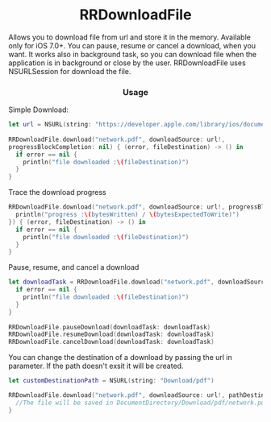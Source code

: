<h1 align="center">RRDownloadFile</h1>

Allows you to download file from url and store it in the memory. Available only for iOS 7.0+. You can pause, resume or cancel a download, when you want. It works also in background task, so you can download file when the application is in background or close by the user. RRDownloadFile uses NSURLSession for download the file.

<h3 align="center">Usage</h3>
Simple Download:

```swift
let url = NSURL(string: "https://developer.apple.com/library/ios/documentation/NetworkingInternetWeb/Conceptual/NetworkingOverview/NetworkingOverview.pdf")
        
RRDownloadFile.download("network.pdf", downloadSource: url!,
progressBlockCompletion: nil) { (error, fileDestination) -> () in
  if error == nil {
    println("file downloaded :\(fileDestination)")
  }
}
```

Trace the download progress

```swift
RRDownloadFile.download("network.pdf", downloadSource: url!, progressBlockCompletion: { (bytesWritten, bytesExpectedToWrite) -> () in
  println("progress :\(bytesWritten) / \(bytesExpectedToWrite)")
}) { (error, fileDestination) -> () in
  if error == nil {
    println("file downloaded :\(fileDestination)")
  }
}
```

Pause, resume, and cancel a download

```swift
let downloadTask = RRDownloadFile.download("network.pdf", downloadSource: url!, progressBlockCompletion: nil) { (error, fileDestination) -> () in
  if error == nil {
    println("file downloaded :\(fileDestination)")
  }
}
        
RRDownloadFile.pauseDownload(downloadTask: downloadTask)
RRDownloadFile.resumeDownload(downloadTask: downloadTask)
RRDownloadFile.cancelDownload(downloadTask: downloadTask)
```
You can change the destination of a download by passing the url in parameter. If the path doesn't exsit it will be created.

```swift
let customDestinationPath = NSURL(string: "Download/pdf")

RRDownloadFile.download("network.pdf", downloadSource: url!, pathDestination: customDestinationPath!, progressBlockCompletion: nil) { (error, fileDestination) -> () in
  //The file will be saved in DocumentDirectory/Download/pdf/network.pdf
}

```
